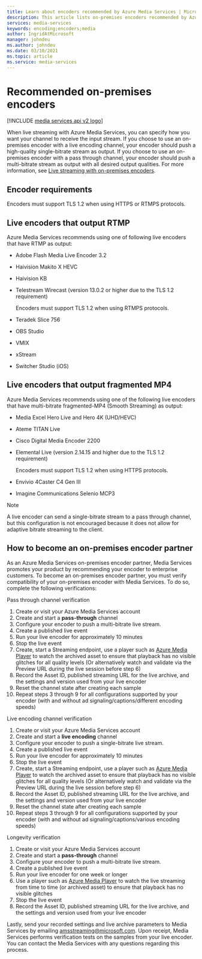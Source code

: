 ```yaml
---
title: Learn about encoders recommended by Azure Media Services | Microsoft Docs
description: This article lists on-premises encoders recommended by Azure Media Services.
services: media-services
keywords: encoding;encoders;media
author: IngridAtMicrosoft
manager: johndeu
ms.author: johndeu
ms.date: 03/10/2021
ms.topic: article
ms.service: media-services
---
```


# Recommended on-premises encoders

[!INCLUDE [media services api v2 logo](./includes/v2-hr.md)]

When live streaming with Azure Media Services, you can specify how you want your channel to receive the input stream. If you choose to use an on-premises encoder with a live encoding channel, your encoder should push a high-quality single-bitrate stream as output. If you choose to use an on-premises encoder with a pass through channel, your encoder should push a multi-bitrate stream as output with all desired output qualities. For more information, see [Live streaming with on-premises encoders](media-services-live-streaming-with-onprem-encoders.md).

## Encoder requirements

Encoders must support TLS 1.2 when using HTTPS or RTMPS protocols.

## Live encoders that output RTMP

Azure Media Services recommends using one of following live encoders that have RTMP as output:

- Adobe Flash Media Live Encoder 3.2
- Haivision Makito X HEVC
- Haivision KB
- Telestream Wirecast (version 13.0.2 or higher due to the TLS 1.2 requirement)

  Encoders must support TLS 1.2 when using RTMPS protocols.
- Teradek Slice 756
- OBS Studio
- VMIX
- xStream
- Switcher Studio (iOS)

## Live encoders that output fragmented MP4

Azure Media Services recommends using one of the following live encoders that have multi-bitrate fragmented-MP4 (Smooth Streaming) as output:

- Media Excel Hero Live and Hero 4K (UHD/HEVC)
- Ateme TITAN Live
- Cisco Digital Media Encoder 2200
- Elemental Live (version 2.14.15 and higher due to the TLS 1.2 requirement)

  Encoders must support TLS 1.2 when using HTTPS protocols.
- Envivio 4Caster C4 Gen III
- Imagine Communications Selenio MCP3

> [!NOTE]
> A live encoder can send a single-bitrate stream to a pass through channel, but this configuration is not encouraged because it does not allow for adaptive bitrate streaming to the client.

## How to become an on-premises encoder partner

As an Azure Media Services on-premises encoder partner, Media Services promotes your product by recommending your encoder to enterprise customers. To become an on-premises encoder partner, you must verify compatibility of your on-premises encoder with Media Services. To do so, complete the following verifications:

Pass through channel verification
1. Create or visit your Azure Media Services account
2. Create and start a **pass-through** channel
3. Configure your encoder to push a multi-bitrate live stream.
4. Create a published live event
5. Run your live encoder for approximately 10 minutes
6. Stop the live event
7. Create, start a Streaming endpoint, use a player such as [Azure Media Player](https://aka.ms/azuremediaplayer) to watch the archived asset to ensure that playback has no visible glitches for all quality levels (Or alternatively watch and validate via the Preview URL during the live session before step 6)
8. Record the Asset ID, published streaming URL for the live archive, and the settings and version used from your live encoder
9. Reset the channel state after creating each sample
10. Repeat steps 3 through 9 for all configurations supported by your encoder (with and without ad signaling/captions/different encoding speeds)

Live encoding channel verification
1. Create or visit your Azure Media Services account
2. Create and start a **live encoding** channel
3. Configure your encoder to push a single-bitrate live stream.
4. Create a published live event
5. Run your live encoder for approximately 10 minutes
6. Stop the live event
7. Create, start a Streaming endpoint, use a player such as [Azure Media Player](https://aka.ms/azuremediaplayer) to watch the archived asset to ensure that playback has no visible glitches for all quality levels (Or alternatively watch and validate via the Preview URL during the live session before step 6)
8. Record the Asset ID, published streaming URL for the live archive, and the settings and version used from your live encoder
9. Reset the channel state after creating each sample
10. Repeat steps 3 through 9 for all configurations supported by your encoder (with and without ad signaling/captions/various encoding speeds)

Longevity verification
1. Create or visit your Azure Media Services account
2. Create and start a **pass-through** channel
3. Configure your encoder to push a multi-bitrate live stream.
4. Create a published live event
5. Run your live encoder for one week or longer
6. Use a player such as [Azure Media Player](https://aka.ms/azuremediaplayer) to watch the live streaming from time to time (or archived asset) to ensure that playback has no visible glitches
7. Stop the live event
8. Record the Asset ID, published streaming URL for the live archive, and the settings and version used from your live encoder

Lastly, send your recorded settings and live archive parameters to Media Services by emailing amsstreaming@microsoft.com. Upon receipt, Media Services performs verification tests on the samples from your live encoder. You can contact the Media Services with any questions regarding this process.
